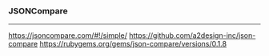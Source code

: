 ### JSONCompare
---
https://jsoncompare.com/#!/simple/
https://github.com/a2design-inc/json-compare
https://rubygems.org/gems/json-compare/versions/0.1.8

```
```

